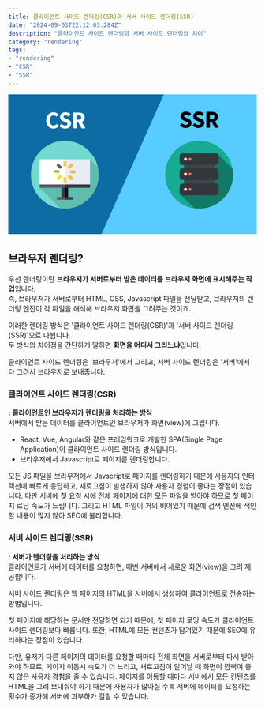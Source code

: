 ```yaml
---
title: 클라이언트 사이드 렌더링(CSR)과 서버 사이드 렌더링(SSR)
date: "2024-09-03T22:12:03.284Z"
description: "클라이언트 사이드 렌더링과 서버 사이드 렌더링의 차이"
category: "rendering"
tags:
- "rendering"
- "CSR"
- "SSR"
---
```


![CSR & SSR](./csr_ssr.jpg)

## 브라우저 렌더링?
우선 렌더링이란 **브라우저가 서버로부터 받은 데이터를 브라우저 화면에 표시해주는 작업**입니다.<br/>
즉, 브라우저가 서버로부터 HTML, CSS, Javascript 파일을 전달받고, 브라우저의 렌더링 엔진이 각 파일을 해석해 브라우저 화면을 그려주는 것이죠.

이러한 렌더링 방식은 '클라이언트 사이드 렌더링(CSR)'과 '서버 사이드 렌더링(SSR)'으로 나뉩니다.<br/>
두 방식의 차이점을 간단하게 말하면 **화면을 어디서 그리느냐**입니다.

클라이언트 사이드 렌더링은 '브라우저'에서 그리고, 서버 사이드 렌더링은 '서버'에서 다 그려서 브라우저로 보내줍니다.

### 클라이언트 사이드 렌더링(CSR)

**: 클라이언트인 브라우저가 렌더링을 처리하는 방식**<br/>
서버에서 받은 데이터를 클라이언트인 브라우저가 화면(view)에 그립니다.

- React, Vue, Angular와 같은 프레임워크로 개발한 SPA(Single Page Application)이 클라이언트 사이드 렌더링 방식입니다.
- 브라우저에서 Javascript로 페이지를 렌더링합니다.

모든 JS 파일을 브라우저에서 Javscript로 페이지를 렌더링하기 때문에 사용자의 인터렉션에 빠르게 응답하고, 새로고침이 발생하지 않아 사용자 경험이 좋다는 장점이 있습니다.
다만 서버에 첫 요청 시에 전체 페이지에 대한 모든 파일을 받아야 하므로 첫 페이지 로딩 속도가 느립니다.
그리고 HTML 파일이 거의 비어있기 때문에 검색 엔진에 색인할 내용이 많지 않아 SEO에 불리합니다.


### 서버 사이드 렌더링(SSR)

**: 서버가 렌더링을 처리하는 방식**<br/>
클라이언트가 서버에 데이터를 요청하면, 매번 서버에서 새로운 화면(view)을 그려 제공합니다.

서버 사이드 렌더링은 웹 페이지의 HTML을 서버에서 생성하여 클라이언트로 전송하는 방법입니다.

첫 페이지에 해당하는 문서만 전달하면 되기 때문에, 첫 페이지 로딩 속도가 클라이언트 사이드 렌더링보다 빠릅니다. 
또한, HTML에 모든 컨텐츠가 담겨있기 때문에 SEO에 유리하다는 장점이 있습니다.

다만, 유저가 다른 페이지의 데이터를 요청할 때마다 전체 화면을 서버로부터 다시 받아와야 하므로, 페이지 이동시 속도가 더 느리고, 
새로고침이 일어날 때 화면이 깜빡여 좋지 않은 사용자 경험을 줄 수 있습니다. 
페이지를 이동할 때마다 서버에서 모든 컨텐츠를 HTML을 그려 보내줘야 하기 때문에 사용자가 많아질 수록 서버에 데이터를 요청하는 횟수가 증가해 서버에 과부하가 걸릴 수 있습니다.

